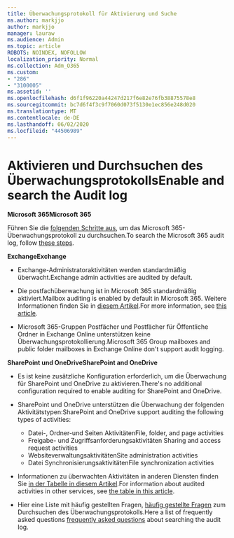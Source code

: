 ```yaml
---
title: Überwachungsprotokoll für Aktivierung und Suche
ms.author: markjjo
author: markjjo
manager: lauraw
ms.audience: Admin
ms.topic: article
ROBOTS: NOINDEX, NOFOLLOW
localization_priority: Normal
ms.collection: Adm_O365
ms.custom:
- "286"
- "3100005"
ms.assetid: ''
ms.openlocfilehash: d6f1f96220a44247d217f6e82e76fb38875578e8
ms.sourcegitcommit: bc7d6f4f3c9f7060d073f5130e1ec856e248d020
ms.translationtype: MT
ms.contentlocale: de-DE
ms.lasthandoff: 06/02/2020
ms.locfileid: "44506989"
---
```

# <a name="enable-and-search-the-audit-log"></a><span data-ttu-id="3ded3-102">Aktivieren und Durchsuchen des Überwachungsprotokolls</span><span class="sxs-lookup"><span data-stu-id="3ded3-102">Enable and search the Audit log</span></span>

<span data-ttu-id="3ded3-103">**Microsoft 365**</span><span class="sxs-lookup"><span data-stu-id="3ded3-103">**Microsoft 365**</span></span>

<span data-ttu-id="3ded3-104">Führen Sie die [folgenden Schritte aus](https://docs.microsoft.com/microsoft-365/compliance/search-the-audit-log-in-security-and-compliance#search-the-audit-log), um das Microsoft 365-Überwachungsprotokoll zu durchsuchen.</span><span class="sxs-lookup"><span data-stu-id="3ded3-104">To search the Microsoft 365 audit log, follow [these steps](https://docs.microsoft.com/microsoft-365/compliance/search-the-audit-log-in-security-and-compliance#search-the-audit-log).</span></span>

<span data-ttu-id="3ded3-105">**Exchange**</span><span class="sxs-lookup"><span data-stu-id="3ded3-105">**Exchange**</span></span>

- <span data-ttu-id="3ded3-106">Exchange-Administratoraktivitäten werden standardmäßig überwacht.</span><span class="sxs-lookup"><span data-stu-id="3ded3-106">Exchange admin activities are audited by default.</span></span>

- <span data-ttu-id="3ded3-107">Die postfachüberwachung ist in Microsoft 365 standardmäßig aktiviert.</span><span class="sxs-lookup"><span data-stu-id="3ded3-107">Mailbox auditing is enabled by default in Microsoft 365.</span></span> <span data-ttu-id="3ded3-108">Weitere Informationen finden Sie in [diesem Artikel](https://docs.microsoft.com/microsoft-365/compliance/enable-mailbox-auditing).</span><span class="sxs-lookup"><span data-stu-id="3ded3-108">For more information, see  [this article](https://docs.microsoft.com/microsoft-365/compliance/enable-mailbox-auditing).</span></span>

- <span data-ttu-id="3ded3-109">Microsoft 365-Gruppen Postfächer und Postfächer für Öffentliche Ordner in Exchange Online unterstützen keine Überwachungsprotokollierung.</span><span class="sxs-lookup"><span data-stu-id="3ded3-109">Microsoft 365 Group mailboxes and public folder mailboxes in Exchange Online don't support audit logging.</span></span>

<span data-ttu-id="3ded3-110">**SharePoint und OneDrive**</span><span class="sxs-lookup"><span data-stu-id="3ded3-110">**SharePoint and OneDrive**</span></span>

- <span data-ttu-id="3ded3-111">Es ist keine zusätzliche Konfiguration erforderlich, um die Überwachung für SharePoint und OneDrive zu aktivieren.</span><span class="sxs-lookup"><span data-stu-id="3ded3-111">There's no additional configuration required to enable auditing for SharePoint and OneDrive.</span></span>

- <span data-ttu-id="3ded3-112">SharePoint und OneDrive unterstützen die Überwachung der folgenden Aktivitätstypen:</span><span class="sxs-lookup"><span data-stu-id="3ded3-112">SharePoint and OneDrive support auditing the following types of activities:</span></span>

    - <span data-ttu-id="3ded3-113">Datei-, Ordner-und Seiten Aktivitäten</span><span class="sxs-lookup"><span data-stu-id="3ded3-113">File, folder, and page activities</span></span>
    - <span data-ttu-id="3ded3-114">Freigabe- und Zugriffsanforderungsaktivitäten </span><span class="sxs-lookup"><span data-stu-id="3ded3-114">Sharing and access request activities</span></span>
    - <span data-ttu-id="3ded3-115">Websiteverwaltungsaktivitäten</span><span class="sxs-lookup"><span data-stu-id="3ded3-115">Site administration activities</span></span>
    - <span data-ttu-id="3ded3-116">Datei Synchronisierungsaktivitäten</span><span class="sxs-lookup"><span data-stu-id="3ded3-116">File synchronization activities</span></span>

- <span data-ttu-id="3ded3-117">Informationen zu überwachten Aktivitäten in anderen Diensten finden Sie [in der Tabelle in diesem Artikel](https://docs.microsoft.com/microsoft-365/compliance/search-the-audit-log-in-security-and-compliance#audited-activities).</span><span class="sxs-lookup"><span data-stu-id="3ded3-117">For information about audited activities in other services, see  [the table in this article](https://docs.microsoft.com/microsoft-365/compliance/search-the-audit-log-in-security-and-compliance#audited-activities).</span></span>

- <span data-ttu-id="3ded3-118">Hier eine Liste mit häufig gestellten Fragen, [häufig gestellte Fragen](https://docs.microsoft.com/microsoft-365/compliance/search-the-audit-log-in-security-and-compliance#frequently-asked-questions) zum Durchsuchen des Überwachungsprotokolls.</span><span class="sxs-lookup"><span data-stu-id="3ded3-118">Here a list of frequently asked questions [frequently asked questions](https://docs.microsoft.com/microsoft-365/compliance/search-the-audit-log-in-security-and-compliance#frequently-asked-questions) about searching the audit log.</span></span>